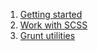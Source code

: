 
1. [Getting started](https://github.com/IOZ/magento_starter_kit/wiki/Getting-started)
2. [Work with SCSS]()
3. [Grunt utilities](https://github.com/IOZ/magento_starter_kit/wiki/Getting-started)
